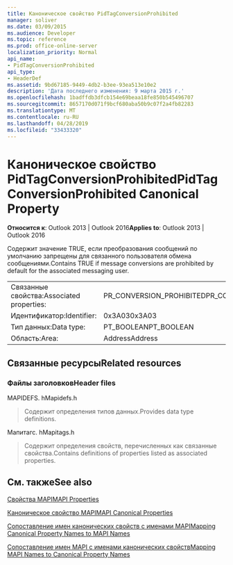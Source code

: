 ```yaml
---
title: Каноническое свойство PidTagConversionProhibited
manager: soliver
ms.date: 03/09/2015
ms.audience: Developer
ms.topic: reference
ms.prod: office-online-server
localization_priority: Normal
api_name:
- PidTagConversionProhibited
api_type:
- HeaderDef
ms.assetid: 9bd67185-9449-4db2-b3ee-93ea513e10e2
description: 'Дата последнего изменения: 9 марта 2015 г.'
ms.openlocfilehash: 1badffdb3dfcb154e69beaa18fe850b545496707
ms.sourcegitcommit: 8657170d071f9bcf680aba50b9c07f2a4fb82283
ms.translationtype: MT
ms.contentlocale: ru-RU
ms.lasthandoff: 04/28/2019
ms.locfileid: "33433320"
---
```

# <a name="pidtagconversionprohibited-canonical-property"></a><span data-ttu-id="d5bf1-103">Каноническое свойство PidTagConversionProhibited</span><span class="sxs-lookup"><span data-stu-id="d5bf1-103">PidTagConversionProhibited Canonical Property</span></span>

  
  
<span data-ttu-id="d5bf1-104">**Относится к**: Outlook 2013 | Outlook 2016</span><span class="sxs-lookup"><span data-stu-id="d5bf1-104">**Applies to**: Outlook 2013 | Outlook 2016</span></span> 
  
<span data-ttu-id="d5bf1-105">Содержит значение TRUE, если преобразования сообщений по умолчанию запрещены для связанного пользователя обмена сообщениями.</span><span class="sxs-lookup"><span data-stu-id="d5bf1-105">Contains TRUE if message conversions are prohibited by default for the associated messaging user.</span></span>
  
|||
|:-----|:-----|
|<span data-ttu-id="d5bf1-106">Связанные свойства:</span><span class="sxs-lookup"><span data-stu-id="d5bf1-106">Associated properties:</span></span>  <br/> |<span data-ttu-id="d5bf1-107">PR_CONVERSION_PROHIBITED</span><span class="sxs-lookup"><span data-stu-id="d5bf1-107">PR_CONVERSION_PROHIBITED</span></span>  <br/> |
|<span data-ttu-id="d5bf1-108">Идентификатор:</span><span class="sxs-lookup"><span data-stu-id="d5bf1-108">Identifier:</span></span>  <br/> |<span data-ttu-id="d5bf1-109">0x3A03</span><span class="sxs-lookup"><span data-stu-id="d5bf1-109">0x3A03</span></span>  <br/> |
|<span data-ttu-id="d5bf1-110">Тип данных:</span><span class="sxs-lookup"><span data-stu-id="d5bf1-110">Data type:</span></span>  <br/> |<span data-ttu-id="d5bf1-111">PT_BOOLEAN</span><span class="sxs-lookup"><span data-stu-id="d5bf1-111">PT_BOOLEAN</span></span>  <br/> |
|<span data-ttu-id="d5bf1-112">Область:</span><span class="sxs-lookup"><span data-stu-id="d5bf1-112">Area:</span></span>  <br/> |<span data-ttu-id="d5bf1-113">Address</span><span class="sxs-lookup"><span data-stu-id="d5bf1-113">Address</span></span>  <br/> |
   
## <a name="related-resources"></a><span data-ttu-id="d5bf1-114">Связанные ресурсы</span><span class="sxs-lookup"><span data-stu-id="d5bf1-114">Related resources</span></span>

### <a name="header-files"></a><span data-ttu-id="d5bf1-115">Файлы заголовков</span><span class="sxs-lookup"><span data-stu-id="d5bf1-115">Header files</span></span>

<span data-ttu-id="d5bf1-116">MAPIDEFS. h</span><span class="sxs-lookup"><span data-stu-id="d5bf1-116">Mapidefs.h</span></span>
  
> <span data-ttu-id="d5bf1-117">Содержит определения типов данных.</span><span class="sxs-lookup"><span data-stu-id="d5bf1-117">Provides data type definitions.</span></span>
    
<span data-ttu-id="d5bf1-118">Мапитагс. h</span><span class="sxs-lookup"><span data-stu-id="d5bf1-118">Mapitags.h</span></span>
  
> <span data-ttu-id="d5bf1-119">Содержит определения свойств, перечисленных как связанные свойства.</span><span class="sxs-lookup"><span data-stu-id="d5bf1-119">Contains definitions of properties listed as associated properties.</span></span>
    
## <a name="see-also"></a><span data-ttu-id="d5bf1-120">См. также</span><span class="sxs-lookup"><span data-stu-id="d5bf1-120">See also</span></span>



[<span data-ttu-id="d5bf1-121">Свойства MAPI</span><span class="sxs-lookup"><span data-stu-id="d5bf1-121">MAPI Properties</span></span>](mapi-properties.md)
  
[<span data-ttu-id="d5bf1-122">Каноническое свойство MAPI</span><span class="sxs-lookup"><span data-stu-id="d5bf1-122">MAPI Canonical Properties</span></span>](mapi-canonical-properties.md)
  
[<span data-ttu-id="d5bf1-123">Сопоставление имен канонических свойств с именами MAPI</span><span class="sxs-lookup"><span data-stu-id="d5bf1-123">Mapping Canonical Property Names to MAPI Names</span></span>](mapping-canonical-property-names-to-mapi-names.md)
  
[<span data-ttu-id="d5bf1-124">Сопоставление имен MAPI с именами канонических свойств</span><span class="sxs-lookup"><span data-stu-id="d5bf1-124">Mapping MAPI Names to Canonical Property Names</span></span>](mapping-mapi-names-to-canonical-property-names.md)

